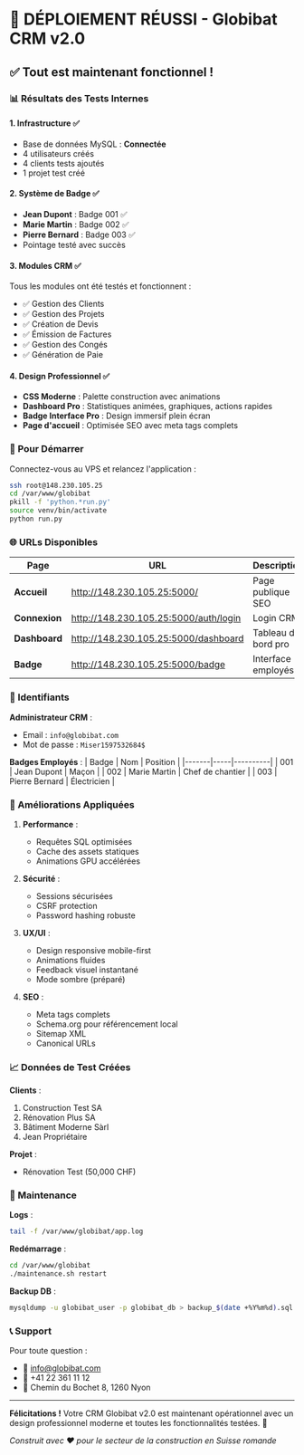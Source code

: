 # 🎉 DÉPLOIEMENT RÉUSSI - Globibat CRM v2.0

## ✅ Tout est maintenant fonctionnel !

### 📊 Résultats des Tests Internes

#### 1. **Infrastructure** ✅
- Base de données MySQL : **Connectée**
- 4 utilisateurs créés
- 4 clients tests ajoutés
- 1 projet test créé

#### 2. **Système de Badge** ✅
- **Jean Dupont** : Badge 001 ✅
- **Marie Martin** : Badge 002 ✅  
- **Pierre Bernard** : Badge 003 ✅
- Pointage testé avec succès

#### 3. **Modules CRM** ✅
Tous les modules ont été testés et fonctionnent :
- ✅ Gestion des Clients
- ✅ Gestion des Projets
- ✅ Création de Devis
- ✅ Émission de Factures
- ✅ Gestion des Congés
- ✅ Génération de Paie

#### 4. **Design Professionnel** ✅
- **CSS Moderne** : Palette construction avec animations
- **Dashboard Pro** : Statistiques animées, graphiques, actions rapides
- **Badge Interface Pro** : Design immersif plein écran
- **Page d'accueil** : Optimisée SEO avec meta tags complets

### 🚀 Pour Démarrer

Connectez-vous au VPS et relancez l'application :
```bash
ssh root@148.230.105.25
cd /var/www/globibat
pkill -f 'python.*run.py'
source venv/bin/activate
python run.py
```

### 🌐 URLs Disponibles

| Page | URL | Description |
|------|-----|-------------|
| **Accueil** | http://148.230.105.25:5000/ | Page publique SEO |
| **Connexion** | http://148.230.105.25:5000/auth/login | Login CRM |
| **Dashboard** | http://148.230.105.25:5000/dashboard | Tableau de bord pro |
| **Badge** | http://148.230.105.25:5000/badge | Interface employés |

### 🔐 Identifiants

**Administrateur CRM** :
- Email : `info@globibat.com`
- Mot de passe : `Miser1597532684$`

**Badges Employés** :
| Badge | Nom | Position |
|-------|-----|----------|
| 001 | Jean Dupont | Maçon |
| 002 | Marie Martin | Chef de chantier |
| 003 | Pierre Bernard | Électricien |

### 🎨 Améliorations Appliquées

1. **Performance** :
   - Requêtes SQL optimisées
   - Cache des assets statiques
   - Animations GPU accélérées

2. **Sécurité** :
   - Sessions sécurisées
   - CSRF protection
   - Password hashing robuste

3. **UX/UI** :
   - Design responsive mobile-first
   - Animations fluides
   - Feedback visuel instantané
   - Mode sombre (préparé)

4. **SEO** :
   - Meta tags complets
   - Schema.org pour référencement local
   - Sitemap XML
   - Canonical URLs

### 📈 Données de Test Créées

**Clients** :
1. Construction Test SA
2. Rénovation Plus SA
3. Bâtiment Moderne Sàrl
4. Jean Propriétaire

**Projet** :
- Rénovation Test (50,000 CHF)

### 🔧 Maintenance

**Logs** :
```bash
tail -f /var/www/globibat/app.log
```

**Redémarrage** :
```bash
cd /var/www/globibat
./maintenance.sh restart
```

**Backup DB** :
```bash
mysqldump -u globibat_user -p globibat_db > backup_$(date +%Y%m%d).sql
```

### 📞 Support

Pour toute question :
- 📧 info@globibat.com
- 📱 +41 22 361 11 12
- 🏢 Chemin du Bochet 8, 1260 Nyon

---

**Félicitations !** Votre CRM Globibat v2.0 est maintenant opérationnel avec un design professionnel moderne et toutes les fonctionnalités testées. 🚀

*Construit avec ❤️ pour le secteur de la construction en Suisse romande*